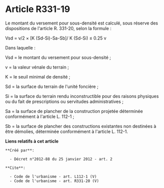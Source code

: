 # Article R331-19

Le montant du versement pour sous-densité est calculé, sous réserve des dispositions de l'article R. 331-20, selon la
formule : 

Vsd = v/2 × [K (Sd-Si)-Sa-Sb]/ K (Sd-Si) ≤ 0.25 v 

Dans laquelle : 

Vsd = le montant du versement pour sous-densité ; 

v = la valeur vénale du terrain ; 

K = le seuil minimal de densité ; 

Sd = la surface du terrain de l'unité foncière ; 

Si = la surface du terrain rendu inconstructible pour des raisons physiques ou du fait de prescriptions ou servitudes
administratives ; 

Sa = la surface de plancher de la construction projetée déterminée conformément à l'article L. 112-1 ; 

Sb = la surface de plancher des constructions existantes non destinées à être démolies, déterminée conformément à l'article
L. 112-1.

**Liens relatifs à cet article**

	**Créé par**:

	  - Décret n°2012-88 du 25 janvier 2012 - art. 2

	**Cite**:

	  - Code de l'urbanisme - art. L112-1 (V)
	  - Code de l'urbanisme - art. R331-20 (V)
